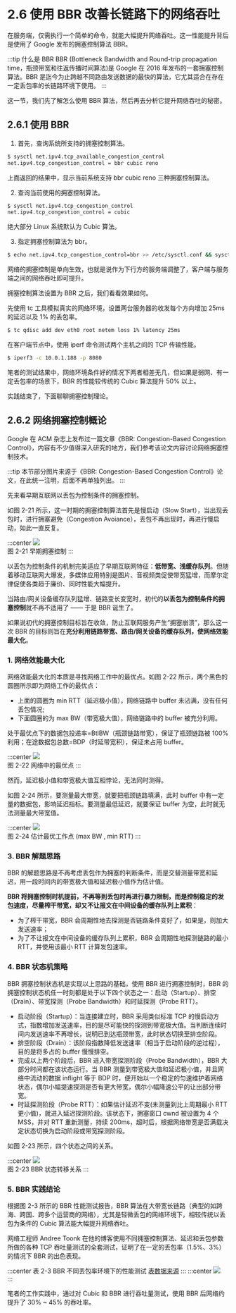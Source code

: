 # 2.6 使用 BBR 改善长链路下的网络吞吐

在服务端，仅需执行一个简单的命令，就能大幅提升网络吞吐。这一性能提升背后是使用了 Google 发布的拥塞控制算法 BBR。

:::tip 什么是 BBR
BBR (Bottleneck Bandwidth and Round-trip propagation time，瓶颈带宽和往返传播时间算法)是 Google 在 2016 年发布的一套拥塞控制算法。BBR 是迄今为止跨越不同路由发送数据的最快的算法，它尤其适合在存在一定丢包率的长链路环境下使用。
:::

这一节，我们先了解怎么使用 BBR 算法，然后再去分析它提升网络吞吐的秘密。
## 2.6.1 使用 BBR 

1. 首先，查询系统所支持的拥塞控制算法。
```bash
$ sysctl net.ipv4.tcp_available_congestion_control
net.ipv4.tcp_congestion_control = bbr cubic reno
```
上面返回的结果中，显示当前系统支持 bbr cubic reno 三种拥塞控制算法。

2. 查询当前使用的拥塞控制算法。

```bash
$ sysctl net.ipv4.tcp_congestion_control
net.ipv4.tcp_congestion_control = cubic
```
绝大部分 Linux  系统默认为 Cubic 算法。

3. 指定拥塞控制算法为 bbr。
```bash
$ echo net.ipv4.tcp_congestion_control=bbr >> /etc/sysctl.conf && sysctl -p
```

网络的拥塞控制是单向生效，也就是说作为下行方的服务端调整了，客户端与服务端之间的网络吞吐即可提升。

拥塞控制算法设置为 BBR 之后，我们看看效果如何。

先使用 tc 工具模拟真实的网络环境，设置两台服务器的收发每个方向增加 25ms 的延迟以及 1% 的丢包率。

```bash
$ tc qdisc add dev eth0 root netem loss 1% latency 25ms
```
在客户端节点中，使用 iperf 命令测试两个主机之间的 TCP 传输性能。

```bash
$ iperf3 -c 10.0.1.188 -p 8080
```

笔者的测试结果中，网络环境条件好的情况下两者相差无几，但如果是弱网、有一定丢包率的场景下，BBR 的性能较传统的 Cubic 算法提升 50% 以上。

实践结束了，下面聊聊拥塞控制理论。

## 2.6.2 网络拥塞控制概论

Google 在 ACM 杂志上发布过一篇文章《BBR: Congestion-Based Congestion Control》，内容有不少值得深入研究的地方，我们参考该论文内容讨论网络拥塞控制技术。

:::tip <a/>
本节部分图片来源于《BBR: Congestion-Based Congestion Control》论文，在此统一注明，后面不再单独列出。
:::

先来看早期互联网以丢包为控制条件的拥塞控制。

如图 2-21 所示，这一时期的拥塞控制算法首先是慢启动（Slow Start），当出现丢包时，进行拥塞避免（Congestion Avoiance），丢包不再出现时，再进行慢启动，如此一直反复。

:::center
  ![](../assets/cc.png)<br/>
 图 2-21 早期拥塞控制
:::

以丢包为控制条件的机制完美适应了早期互联网特征：**低带宽、浅缓存队列**。但随着移动互联网大爆发，多媒体应用特别是图片、音视频类促使带宽猛增，而摩尔定律促使各类趋于廉价、同时性能大幅提升。

当路由/网关设备缓存队列猛增、链路变长变宽时，初代的**以丢包为控制条件的拥塞控制**就不再不适用了 —— 于是 BBR 诞生了。

如果说初代的拥塞控制目标旨在收敛，防止互联网服务产生“拥塞崩溃”，那么这一次 BBR 的目标则旨在**充分利用链路带宽、路由/网关设备的缓存队列，使网络效能最大化**。

### 1. 网络效能最大化

网络效能最大化的本质是寻找网络工作中的最优点。如图 2-22 所示，两个黑色的圆圈所示即为网络工作的最优点：
- 上面的圆圈为 min RTT（延迟极小值），网络链路中 buffer 未沾满，没有任何丢包情况;
- 下面圆圈的为 max BW（带宽极大值），网络链路中的 buffer 被充分利用。

处于最优点下的数据包投递率=BtlBW（瓶颈链路带宽），保证了瓶颈链路被 100% 利用；在途数据包总数=BDP（时延带宽积），保证未占用 buffer。

:::center
  ![](../assets/bbr-cc.png)<br/>
 图 2-22 网络中的最优点
:::

然而，延迟极小值和带宽极大值互相悖论，无法同时测得。

如图 2-24 所示，要测量最大带宽，就要把瓶颈链路填满，此时 buffer 中有一定量的数据包，影响延迟指标。要测量最低延迟，就要保证 buffer 为空，此时就无法测量最大带宽值。

:::center
  ![](../assets/bbr-2.png)<br/>
 图 2-24 估计最优工作点 (max BW , min RTT)
:::

### 3. BBR 解题思路

BBR 的解题思路是不再考虑丢包作为拥塞的判断条件，而是交替测量带宽和延迟，用一段时间内的带宽极大值和延迟极小值作为估计值。

**BBR 将拥塞控制时机提前，不再等到丢包时再进行暴力限制，而是控制稳定的发包速度，尽量榨干带宽，却又不让报文在中间设备的缓存队列上累积**：

- 为了榨干带宽，BBR 会周期性地去探测是否链路条件变好了，如果是，则加大发送速率；
- 为了不让报文在中间设备的缓存队列上累积，BBR 会周期性地探测链路的最小 RTT，并使用该最小 RTT 计算发包速率。

### 4. BBR 状态机策略

BBR 拥塞控制状态机是实现以上思路的基础，使用 BBR 进行拥塞控制时，BBR 的拥塞控制状态机任一时刻都是处于以下四个状态之一：启动（Startup）、排空（Drain）、带宽探测（Probe Bandwidth）和时延探测（Probe RTT）。

- 启动阶段（Startup）：当连接建立时，BBR 采用类似标准 TCP 的慢启动方式，指数增加发送速率，目的是尽可能快的探测到带宽极大值。当判断连续时间内发送速率不再增长，说明已到达瓶颈带宽，此时状态切换至排空阶段。
- 排空阶段（Drain）：该阶段指数降低发送速率（相当于启动阶段的逆过程），目的是将多占的 buffer 慢慢排空。
- 完成以上两个阶段后，BBR 进入带宽探测阶段（Probe Bandwidth），BBR 大部分时间都在该状态运行。当 BBR 测量到带宽极大值和延迟极小值，并且网络中流动的数据 inflight 等于 BDP 时，便开始以一个稳定的匀速维护着网络状态，偶尔小幅提速探测是否有更大带宽，偶尔小幅降速公平的让出部分带宽。
- 时延探测阶段（Probe RTT）：如果估计延迟不变(未测量到比上周期最小 RTT 更小值)，就进入延迟探测阶段。该状态下，拥塞窗口 cwnd 被设置为 4 个 MSS，并对 RTT 重新测量，持续 200ms，超时后，根据网络带宽是否满载决定状态切换为启动阶段或带宽探测阶段。


如图 2-23 所示，四个状态之间的关系。

:::center
  ![](../assets/bbr-status.png)<br/>
 图 2-23 BBR 状态转移关系
:::

### 5. BBR 实践结论

根据图 2-3 所示的 BBR 性能测试报告，BBR 算法在大带宽长链路（典型的如跨海、跨国、跨多个运营商的网络），尤其是轻微丢包的网络环境下，相较传统以丢包为条件的 Cubic 算法能大幅提升网络吞吐。

网络工程师 Andree Toonk 在他的博客使用不同拥塞控制算法、延迟和丢包参数所做的各种 TCP 吞吐量测试的全套测试，证明了在一定的丢包率（1.5%、3%）的情况下 BBR 的出色表现。

:::center
表 2-3 BBR 不同丢包率环境下的性能测试 [表数据来源](https://toonk.io/tcp-bbr-exploring-tcp-congestion-control/index.html)
:::
:::center
  ![](../assets/result2.png)<br/>
:::

笔者的工作实践中，通过对 Cubic 和 BBR 进行吞吐量测试，使用 BBR 后网络约提升了 30% ~ 45% 的吞吐率。

